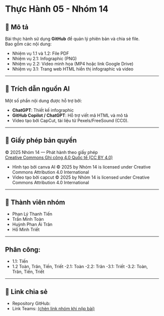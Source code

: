 # Thực Hành 05 - Nhóm 14

## 🧩 Mô tả
Bài thực hành sử dụng **GitHub** để quản lý phiên bản và chia sẻ file.  
Bao gồm các nội dung:
- Nhiệm vụ 1.1 và 1.2: File PDF
- Nhiệm vụ 2.1: Infographic (PNG)
- Nhiệm vụ 2.2: Video minh họa (MP4 hoặc link Google Drive)
- Nhiệm vụ 3.1: Trang web HTML hiển thị infographic và video

---

## 🤖 Trích dẫn nguồn AI
Một số phần nội dung được hỗ trợ bởi:
- **ChatGPT**: Thiết kế infographic  
- **GitHub Copilot / ChatGPT**: Hỗ trợ viết mã HTML và mô tả
- Video tạo bởi CapCut, tài liệu từ Pexels/FreeSound (CC0).
---

## 🪪 Giấy phép bản quyền
© 2025 Nhóm 14 — Phát hành theo giấy phép  
[Creative Commons Ghi công 4.0 Quốc tế (CC BY 4.0)](https://creativecommons.org/licenses/by/4.0/)
- Hình tạo bởi canva AI © 2025 by Nhóm 14 is licensed under Creative Commons Attribution 4.0 International
- Video tạo bởi capcut © 2025 by Nhóm 14 is licensed under Creative Commons Attribution 4.0 International
---

## 👥 Thành viên nhóm
- Phan Lý Thanh Tiến  
- Trần Minh Toàn 
- Huỳnh Phan Ái Trân
- Hồ Minh Triết


---
## Phân công:
- 1.1: Tiến
- 1.2 Toàn, Trân, Tiến, Triết
-2.1: Toàn
-2.2: Trân
-3.1: Triết
-3.2: Toàn, Trân, Tiến, Triết
---
## 🔗 Link chia sẻ
- Repository GitHub:
- Link Teams: [(chèn link nhóm khi nộp bài)](https://teams.microsoft.com/v2/)
